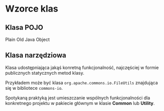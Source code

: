 Wzorce klas
===========

Klasa POJO
----------

Plain Old Java Object

Klasa narzędziowa
-----------------

Klasa udostępniająca jakąś konretną funkcjonalność, najczęściej w formie publicznych statycznych metod klasy.

Przykładem może być klasa ``org.apache.commons.io.FileUtils`` znajdująca się w bibliotece ``commons-io``.

Spotykaną praktyką jest umieszczanie wspólnych funkcjonalności dla konkretnego projektu w pakiecie głównym w klasie **Common** lub **Utility**.
